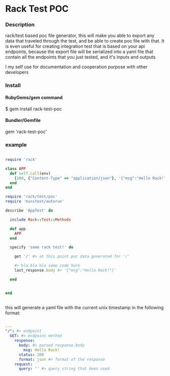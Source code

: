 Rack Test POC
=============

### Description

rack/test based poc file generator, this will make you able to export 
any data that traveled through the test, and be able to create poc 
file with that. It is even useful for creating integration test that 
is based on your api endpoints, because the export file will be 
serialized into a yaml file that contain all the endpoints that 
you just tested, and it's inputs and outputs

I my self use for documentation and cooperation purpose with other developers

### Install

#### RubyGems/gem command

  $ gem install rack-test-poc

#### Bundler/Gemfile

  gem 'rack-test-poc'

### example

```ruby

require 'rack'

class APP
  def self.call(env)
    [200, {"Content-Type" => "application/json"}, '{"msg":"Hello Rack!"}']
  end
end

require 'rack/test/poc'
require 'minitest/autorun'

describe 'AppTest' do

  include Rack::Test::Methods

  def app
    APP
  end

  specify 'some rack test!' do

    get '/' #> at this point poc data generated for '/'

    #> bla bla bla some code here
    last_response.body #> '{"msg":"Hello Rack!"}'

  end


end  
  
```

this will generate a yaml file with the current unix timestamp in the following format:

```yaml

---
"/": #> endpoint
  GET: #> endpoint method
    response: 
      body: #> parsed response.body
        msg: Hello Rack!
      status: 200
      format: json #> format of the response
    request:
      query: '' #> query string that been used


```